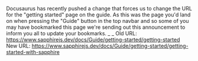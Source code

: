 Docusaurus has recently pushed a change that forces us to change the URL for the "getting started" page on the guide. As this was the page you'd land on when pressing the "Guide" button in the top navbar and so some of you may have bookmarked this page we're sending out this announcement to inform you all to update your bookmarks.
_ _
Old URL: <https://www.sapphirejs.dev/docs/Guide/getting-started/getting-started>
New URL: <https://www.sapphirejs.dev/docs/Guide/getting-started/getting-started-with-sapphire>